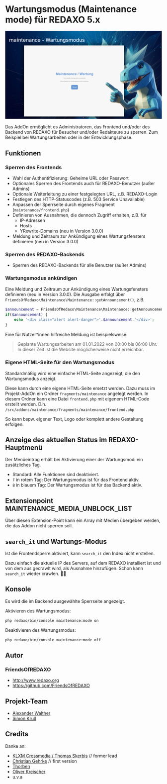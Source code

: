 # Wartungsmodus (Maintenance mode) für REDAXO 5.x

![Screenshot](https://raw.githubusercontent.com/FriendsOfREDAXO/maintenance/assets/maintenance-3.png)

Das AddOn ermöglicht es Administratoren, das Frontend und/oder des Backend von REDAXO für Besucher und/oder Redakteure zu sperren. Zum Beispiel bei Wartungsarbeiten oder in der Entwicklungsphase.

## Funktionen

### Sperren des Frontends

* Wahl der Authentifizierung: Geheime URL oder Passwort
* Optionales Sperren des Frontends auch für REDAXO-Benutzer (außer Admins)
* Optionale Weiterleitung zu einer festgelegten URL, z.B. REDAXO-Login
* Festlegen des HTTP-Statuscodes (z.B. 503 Service Unavailable)
* Anpassen der Sperrseite durch eigenes Fragment (`maintenance/frontend.php`)
* Definieren von Ausnahmen, die dennoch Zugriff erhalten, z.B. für
  * IP-Adressen
  * Hosts
  * YRewrite-Domains (neu in Version 3.0.0)
* Meldung und Zeitraum zur Ankündigung eines Wartungsfensters definieren (neu in Version 3.0.0)

### Sperren des REDAXO-Backends

* Sperren des REDAXO-Backends für alle Benutzer (außer Admins)

### Wartungsmodus ankündigen

Eine Meldung und Zeitraum zur Ankündigung eines Wartungsfensters definieren (neu in Version 3.0.0). Die Ausgabe erfolgt über `FriendsOfRedaxo\Maintenance\Maintenance::getAnnouncement()`, z.B.

```php
$announcement = FriendsOfRedaxo\Maintenance\Maintenance::getAnnouncement();
if($announcement) {
    echo '<div class="alert alert-danger">'.$announcement.'</div>';
}
```

Eine für Nutzer*innen hilfreiche Meldung ist beispielsweise:

> Geplante Wartungsarbeiten am 01.01.2022 von 00:00 bis 06:00 Uhr. In dieser Zeit ist die Website möglicherweise nicht erreichbar.

### Eigene HTML-Seite für den Wartungsmodus

Standardmäßig wird eine einfache HTML-Seite angezeigt, die den Wartungsmodus anzeigt.

Diese kann durch eine eigene HTML-Seite ersetzt werden. Dazu muss im Projekt-AddOn ein Ordner `fragments/maintenance` angelegt werden. In diesem Ordner kann eine Datei `frontend.php` mit eigenem HTML-Code erstellt werden. D.h. `/src/addons/maintenance/fragments/maintenance/frontend.php`

So kann bspw. eigener Text, Logo oder komplett andere Gestaltung erfolgen.

## Anzeige des aktuellen Status im REDAXO-Hauptmenü

Der Menüeintrag erhält bei Aktivierung einer der Wartungsmodi ein zusätzliches Tag.

* Standard: Alle Funktionen sind deaktiviert.
* `F` in rotem Tag: Der Wartungsmodus ist für das Frontend aktiv.
* `B` in blauem Tag: Der Wartungsmodus ist für das Backend aktiv.

## Extensionpoint MAINTENANCE_MEDIA_UNBLOCK_LIST

Über diesen Extension-Point kann ein Array mit Medien übergeben werden, die das Addon nicht sperren soll.

## `search_it` und Wartungs-Modus

Ist die Frontendsperre aktiviert, kann `search_it` den Index nicht erstellen.

Dazu einfach die aktuelle IP des Servers, auf dem REDAXO installiert ist und von dem aus gecrawlt wird, als  Ausnahme hinzufügen. Schon kann `search_it` wieder crawlen. 🕵🏻

## Konsole

Es wird die im Backend ausgewählte Sperrseite angezeigt.

Aktivieren des Wartungsmodus:

```bash
php redaxo/bin/console maintenance:mode on
```

Deaktivieren des Wartungsmodus:

```bash
php redaxo/bin/console maintenance:mode off
```

## Autor

### FriendsOfREDAXO

* <http://www.redaxo.org>
* <https://github.com/FriendsOfREDAXO>

## Projekt-Team

* [Alexander Walther](https://github.com/alxndr-w)
* [Simon Krull](https://github.com/crydotsnake)

## Credits

Danke an:

* [KLXM Crossmedia / Thomas Skerbis](https://klxm.de) // former lead
* [Christian Gehrke](https://github.com/chrison94) // first version
* [Thorben](https://github.com/eaCe)
* [Oliver Kreischer](https://github.com/olien)
* u.v.a


